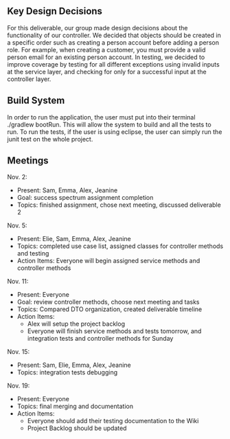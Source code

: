 ## Key Design Decisions
For this deliverable, our group made design decisions about the functionality of our controller. We decided that objects should be created in a specific order such as creating a person account before adding a person role. For example, when creating a customer, you must provide a valid person email for an existing person account. In testing, we decided to improve coverage by testing for all different exceptions using invalid inputs at the service layer, and checking for only for a successful input at the controller layer.
## Build System
In order to run the application, the user must put into their terminal ./gradlew bootRun. This will allow the system to build and all the tests to run. To run the tests, if the user is using eclipse, the user can simply run the junit test on the whole project.
## Meetings
Nov. 2:  
* Present: Sam, Emma, Alex, Jeanine
* Goal: success spectrum assignment completion 
* Topics: finished assignment, chose next meeting, discussed deliverable 2

Nov. 5:  
* Present: Elie, Sam, Emma, Alex, Jeanine
* Topics: completed use case list, assigned classes for controller methods and testing
* Action Items: Everyone will begin assigned service methods and controller methods

Nov. 11:  
* Present: Everyone
* Goal: review controller methods, choose next meeting and tasks
* Topics: Compared DTO organization, created deliverable timeline
* Action Items: 
  * Alex will setup the project backlog
  * Everyone will finish service methods and tests tomorrow, and integration tests and controller methods for Sunday

Nov. 15:
* Present: Sam, Elie, Emma, Alex, Jeanine
* Topics: integration tests debugging

Nov. 19:
* Present: Everyone
* Topics: final merging and documentation 
* Action Items: 
  * Everyone should add their testing documentation to the Wiki
  * Project Backlog should be updated 